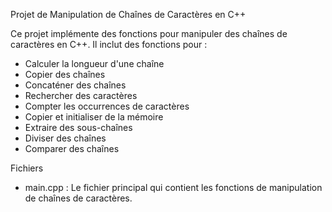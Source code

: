 

Projet de Manipulation de Chaînes de Caractères en C++

Ce projet implémente des fonctions pour manipuler des chaînes de caractères en C++. Il inclut des fonctions pour :

- Calculer la longueur d'une chaîne
- Copier des chaînes
- Concaténer des chaînes
- Rechercher des caractères
- Compter les occurrences de caractères
- Copier et initialiser de la mémoire
- Extraire des sous-chaînes
- Diviser des chaînes
- Comparer des chaînes


Fichiers
- main.cpp : Le fichier principal qui contient les fonctions de manipulation de chaînes de caractères.

